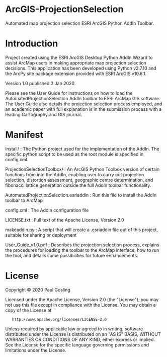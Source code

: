 # ArcGIS-ProjectionSelection
Automated map projection selection ESRI ArcGIS Python AddIn Toolbar.

# Introduction

Project created using the ESRI ArcGIS Desktop Python AddIn Wizard to assist ArcMap users in making appropriate map projection selection decisions. This application has been developed using Python v2.7.10 and the ArcPy site package extension provided with ESRI ArcGIS v10.6.1.

Version 1.0 published 3 Jan 2020.

Please see the User Guide for instructions on how to load the AutomatedProjectionSelection AddIn toolbar to ESRI ArcMap GIS software. The User Guide also details the projection selection process employed, and an academic paper with full explanation is in the submission process with a leading Cartography and GIS journal.

# Manifest

Install/            : The Python project used for the implementation of the
                      AddIn. The specific python script to be used as the root
                      module is specified in config.xml.

ProjectionSelectionToolbox/
                    : An ArcGIS Python Toolbox version of certain functions from
                      into the AddIn, enabling user to carry out projection selection,
                      distortion assessment, geographic centre determination, and
                      fibonacci lattice generation outside the full AddIn toolbar
                      functionality.

AutomatedProjectionSelection.esriaddin
                    : Run this file to install the AddIn toolbar to ArcMap

config.xml          : The AddIn configuration file

LICENSE.txt         : Full text of the Apache License, Version 2.0

makeaddin.py        : A script that will create a .esriaddin file out of this 
                      project, suitable for sharing or deployment

User_Guide_v1.0.pdf : Describes the projection selection process, explains the
                      procedures for loading the toolbar to the ArcMap interface,
                      how to run the tool, and details some possibilities for future
                      enhancements.

# License

Copyright © 2020 Paul Gosling

   Licensed under the Apache License, Version 2.0 (the "License");
   you may not use this file except in compliance with the License.
   You may obtain a copy of the License at

       http://www.apache.org/licenses/LICENSE-2.0

   Unless required by applicable law or agreed to in writing, software
   distributed under the License is distributed on an "AS IS" BASIS,
   WITHOUT WARRANTIES OR CONDITIONS OF ANY KIND, either express or implied.
   See the License for the specific language governing permissions and
   limitations under the License.
